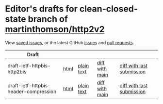 # Editor's drafts for clean-closed-state branch of [martinthomson/http2v2](https://github.com/martinthomson/http2v2/tree/clean-closed-state)

View [saved issues](issues.html), or the latest GitHub [issues](https://github.com/martinthomson/http2v2/issues) and [pull requests](https://github.com/martinthomson/http2v2/pulls).

| Draft |     |     |     |     |
| ----- | --- | --- | --- | --- |
| draft-ietf-httpbis-http2bis |[html](./draft-ietf-httpbis-http2bis.html) |[plain text](./draft-ietf-httpbis-http2bis.txt) |[diff with main](https://tools.ietf.org/rfcdiff?url1=https://martinthomson.github.io/http2v2/draft-ietf-httpbis-http2bis.txt&amp;url2=https://martinthomson.github.io/http2v2/clean-closed-state/draft-ietf-httpbis-http2bis.txt) |[diff with last submission](https://tools.ietf.org/rfcdiff?url1=https://tools.ietf.org/id/draft-ietf-httpbis-http2bis.txt&amp;url2=https://martinthomson.github.io/http2v2/clean-closed-state/draft-ietf-httpbis-http2bis.txt) |
| draft-ietf-httpbis-header-compression |[html](./draft-ietf-httpbis-header-compression.html) |[plain text](./draft-ietf-httpbis-header-compression.txt) |[diff with main](https://tools.ietf.org/rfcdiff?url1=https://martinthomson.github.io/http2v2/draft-ietf-httpbis-header-compression.txt&amp;url2=https://martinthomson.github.io/http2v2/clean-closed-state/draft-ietf-httpbis-header-compression.txt) |[diff with last submission](https://tools.ietf.org/rfcdiff?url1=https://tools.ietf.org/id/draft-ietf-httpbis-header-compression.txt&amp;url2=https://martinthomson.github.io/http2v2/clean-closed-state/draft-ietf-httpbis-header-compression.txt) |


